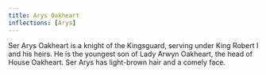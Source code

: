 ```yaml
---
title: Arys Oakheart
inflections: [Arys]
---
```


Ser Arys Oakheart is a knight of the Kingsguard, serving under King Robert I and his heirs. He is the youngest son of Lady Arwyn Oakheart, the head of House Oakheart. Ser Arys has light-brown hair and a comely face.


